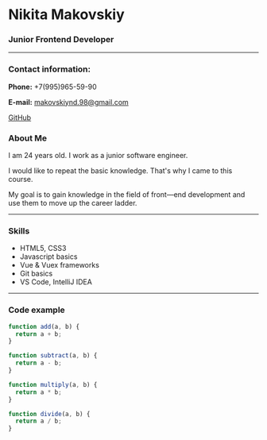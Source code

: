 # Nikita Makovskiy
### Junior Frontend Developer

---

### Contact information:

**Phone:** +7(995)965-59-90<br>

**E-mail:** makovskiynd.98@gmail.com<br>

[GitHub](https://github.com/lemoncraq)

### About Me
I am 24 years old. I work as a junior software engineer.<br>

I would like to repeat the basic knowledge. That's why I came to this course.<br>

My goal is to gain knowledge in the field of front—end development and use them to move up the career ladder.<br>

---

### Skills

- HTML5, CSS3
- Javascript basics
- Vue & Vuex frameworks
- Git basics
- VS Code, IntelliJ IDEA

---

### Code example

```javascript
function add(a, b) {
  return a + b;
}

function subtract(a, b) {
  return a - b;
}

function multiply(a, b) {
  return a * b;
}

function divide(a, b) {
  return a / b;
}
```